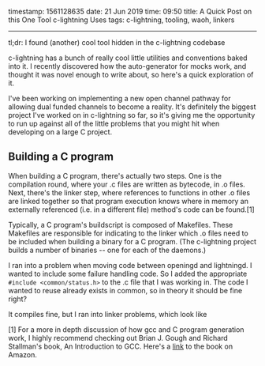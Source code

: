 timestamp: 1561128635
date: 21 Jun 2019
time: 09:50
title: A Quick Post on this One Tool c-lightning Uses
tags: c-lightning, tooling, waoh, linkers

---

tl;dr: I found (another) cool tool hidden in the c-lightning codebase

c-lightning has a bunch of really cool little utilities and conventions baked into it. I recently discovered how the auto-generator for mocks work, and thought it was novel enough to write about, so here's a quick exploration of it.

I've been working on implementing a new open channel pathway for allowing dual funded channels to become a reality. It's definitely the biggest project I've worked on in c-lightning so far, so it's giving me the opportunity to run up against all of the little problems that you might hit when developing on a large C project.

## Building a C program

When building a C program, there's actually two steps. One is the compilation round, where your .c files are written as bytecode, in .o files. Next, there's the linker step, where references to functions in other .o files are linked together so that program execution knows where in memory an externally referenced (i.e. in a different file) method's code can be found.[1]

Typically, a C program's buildscript is composed of Makefiles. These Makefiles are responsible for indicating to the linker which .o files need to be included when building a binary for a C program. (The c-lightning project builds a number of binaries -- one for each of the daemons.)

I ran into a problem when moving code between openingd and lightningd. I wanted to include some failure handling code. So I added the appropriate `#include <common/status.h>` to the .c file that I was working in. The code I wanted to reuse already exists in common, so in theory it should be fine right?

It compiles fine, but I ran into linker problems, which look like


[1] For a more in depth discussion of how gcc and C program generation work, I highly recommend checking out Brian J. Gough and Richard Stallman's book, An Introduction to GCC. Here's a [link](https://www.amazon.com/Introduction-GCC-GNU-Compilers/dp/0954161793) to the book on Amazon.
